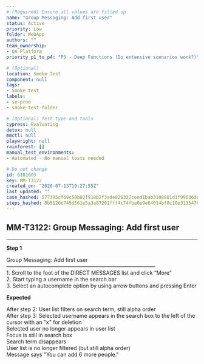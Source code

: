 ```yaml
---
# (Required) Ensure all values are filled up
name: "Group Messaging: Add first user"
status: Active
priority: Low
folder: WebApp
authors: ""
team_ownership: 
- QA Platform
priority_p1_to_p4: "P3 - Deep Functions (Do extensive scenarios work?)"

# (Optional)
location: Smoke Test
component: null
tags: 
- Smoke test
labels: 
- se-prod
- smoke-test-folder

# (Optional) Test type and tools
cypress: Evaluating
detox: null
mmctl: null
playwright: null
rainforest: []
manual_test_environments: 
- Automated - No manual tests needed

# Do not change
id: 6181603
key: MM-T3122
created_on: "2020-07-13T19:27:55Z"
last_updated: ""
case_hashed: 577395cf69c50b82f918b2f3ade826337ceed1bab3108801d1f996363d48de3a78760d7982e4d403d0ca48e4216582f0
steps_hashed: 8b5120e745d561e5a3a87201fff4c74fba0e9e64014bf0c10e3135476e7ff03792030f04e1a7c9723d00e2034aef6695
---
```


<!-- (Auto-generated) Based on frontmatter's "key" and "name" -->

## MM-T3122: Group Messaging: Add first user

---

**Step 1**

Group Messaging: Add first user\
————————————————————————————\
1\. Scroll to the foot of the DIRECT MESSAGES list and click “More”\
2\. Start typing a username in the search bar\
3\. Select an autocomplete option by using arrow buttons and pressing Enter

**Expected**

After step 2: User list filters on search term, still alpha order\
After step 3: Selected username appears in the search box to the left of the cursor with an "x" for deletion\
Selected user no longer appears in user list\
Focus is still in search box\
Search term disappears\
User list is no longer filtered (but still alpha order)\
Message says "You can add 6 more people."
